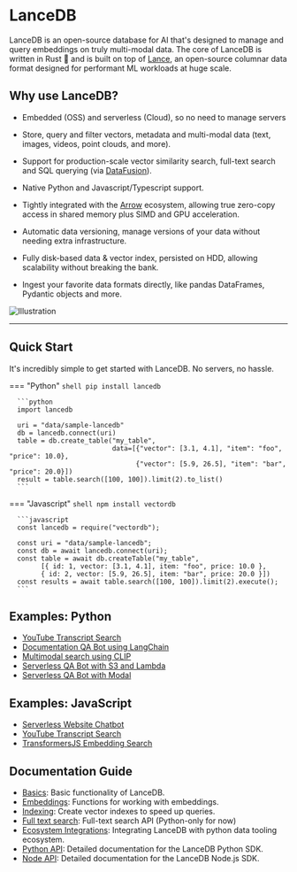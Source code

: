 # LanceDB

LanceDB is an open-source database for AI that's designed to manage and query embeddings on truly multi-modal data. The core of LanceDB is written in Rust 🦀 and is built on top of [Lance](https://github.com/lancedb/lance), an open-source columnar data format designed for performant ML workloads at huge scale.

## Why use LanceDB?

* Embedded (OSS) and serverless (Cloud), so no need to manage servers

* Store, query and filter vectors, metadata and multi-modal data (text, images, videos, point clouds, and more).

* Support for production-scale vector similarity search, full-text search and SQL querying (via [DataFusion](https://github.com/apache/arrow-datafusion)).

* Native Python and Javascript/Typescript support.

* Tightly integrated with the [Arrow](https://arrow.apache.org/docs/format/Columnar.html) ecosystem, allowing true zero-copy access in shared memory plus SIMD and GPU acceleration.

* Automatic data versioning, manage versions of your data without needing extra infrastructure.

* Fully disk-based data & vector index, persisted on HDD, allowing scalability without breaking the bank.

* Ingest your favorite data formats directly, like pandas DataFrames, Pydantic objects and more.

![Illustration](/lancedb/assets/ecosystem-illustration.png)

---

## Quick Start

It's incredibly simple to get started with LanceDB. No servers, no hassle.

=== "Python"
      ```shell
      pip install lancedb
      ```

      ```python
      import lancedb

      uri = "data/sample-lancedb"
      db = lancedb.connect(uri)
      table = db.create_table("my_table",
                              data=[{"vector": [3.1, 4.1], "item": "foo", "price": 10.0},
                                    {"vector": [5.9, 26.5], "item": "bar", "price": 20.0}])
      result = table.search([100, 100]).limit(2).to_list()
      ```

=== "Javascript"
      ```shell
      npm install vectordb
      ```

      ```javascript
      const lancedb = require("vectordb");

      const uri = "data/sample-lancedb";
      const db = await lancedb.connect(uri);
      const table = await db.createTable("my_table",
            [{ id: 1, vector: [3.1, 4.1], item: "foo", price: 10.0 },
            { id: 2, vector: [5.9, 26.5], item: "bar", price: 20.0 }])
      const results = await table.search([100, 100]).limit(2).execute();
      ```

## Examples: Python

- [YouTube Transcript Search](notebooks/youtube_transcript_search.ipynb)
- [Documentation QA Bot using LangChain](notebooks/code_qa_bot.ipynb)
- [Multimodal search using CLIP](notebooks/multimodal_search.ipynb)
- [Serverless QA Bot with S3 and Lambda](examples/serverless_lancedb_with_s3_and_lambda.md)
- [Serverless QA Bot with Modal](examples/serverless_qa_bot_with_modal_and_langchain.md)

## Examples: JavaScript

- [Serverless Website Chatbot](examples/serverless_website_chatbot.md)
- [YouTube Transcript Search](examples/youtube_transcript_bot_with_nodejs.md)
- [TransformersJS Embedding Search](examples/transformerjs_embedding_search_nodejs.md)

## Documentation Guide

* [Basics](basic.md): Basic functionality of LanceDB.
* [Embeddings](embeddings/index.md): Functions for working with embeddings.
* [Indexing](ann_indexes.md): Create vector indexes to speed up queries.
* [Full text search](fts.md): Full-text search API (Python-only for now)
* [Ecosystem Integrations](python/integration.md): Integrating LanceDB with python data tooling ecosystem.
* [Python API](python/python.md): Detailed documentation for the LanceDB Python SDK.
* [Node API](javascript/modules.md): Detailed documentation for the LanceDB Node.js SDK.
